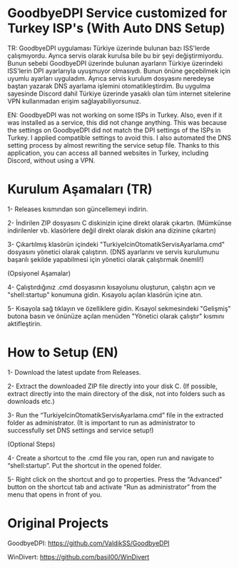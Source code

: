 
# GoodbyeDPI Service customized for Turkey ISP's (With Auto DNS Setup)
TR: GoodbyeDPI uygulaması Türkiye üzerinde bulunan bazı ISS'lerde çalışmıyordu. Ayrıca servis olarak kurulsa bile bu bir şeyi değiştirmiyordu. Bunun sebebi GoodbyeDPI üzerinde bulunan ayarların Türkiye üzerindeki ISS'lerin DPI ayarlarıyla uyuşmuyor olmasıydı. Bunun önüne geçebilmek için uyumlu ayarları uyguladım. Ayrıca servis kurulum dosyasını neredeyse baştan yazarak DNS ayarlama işlemini otomatikleştirdim. Bu uygulma sayesinde Discord dahil Türkiye üzerinde yasaklı olan tüm internet sitelerine VPN kullanmadan erişim sağlayabiliyorsunuz.

EN: GoodbyeDPI was not working on some ISPs in Turkey. Also, even if it was installed as a service, this did not change anything. This was because the settings on GoodbyeDPI did not match the DPI settings of the ISPs in Turkey. I applied compatible settings to avoid this. I also automated the DNS setting process by almost rewriting the service setup file. Thanks to this application, you can access all banned websites in Turkey, including Discord, without using a VPN.

# Kurulum Aşamaları (TR)
1- Releases kısmından son güncellemeyi indirin.

2- İndirilen ZIP dosyasını C diskinizin içine direkt olarak çıkartın. (Mümkünse indirilenler vb. klasörlere değil direkt olarak diskin ana dizinine çıkartın)

3- Çıkartılmış klasörün içindeki "TurkiyeIcinOtomatikServisAyarlama.cmd" dosyasını yönetici olarak çalıştırın. (DNS ayarlarını ve servis kurulumunu başarılı şekilde yapabilmesi için yönetici olarak çalıştırmak önemli!)

(Opsiyonel Aşamalar)

4- Çalıştırdığınız .cmd dosyasının kısayolunu oluşturun, çalıştırı açın ve "shell:startup" konumuna gidin. Kısayolu açılan klasörün içine atın. 

5- Kısayola sağ tıklayın ve özelliklere gidin. Kısayol sekmesindeki "Gelişmiş" butona basın ve önünüze açılan menüden "Yönetici olarak çalıştır" kısmını aktifleştirin.

# How to Setup (EN)
1- Download the latest update from Releases.

2- Extract the downloaded ZIP file directly into your disk C. (If possible, extract directly into the main directory of the disk, not into folders such as downloads etc.)

3- Run the “TurkiyeIcinOtomatikServisAyarlama.cmd” file in the extracted folder as administrator. (It is important to run as administrator to successfully set DNS settings and service setup!)

(Optional Steps)

4- Create a shortcut to the .cmd file you ran, open run and navigate to “shell:startup”. Put the shortcut in the opened folder. 

5- Right click on the shortcut and go to properties. Press the “Advanced” button on the shortcut tab and activate “Run as administrator” from the menu that opens in front of you.

# Original Projects
GoodbyeDPI: https://github.com/ValdikSS/GoodbyeDPI

WinDivert: https://github.com/basil00/WinDivert
